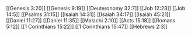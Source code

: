 [[Genesis 3:20]]
[[Genesis 9:19]]
[[Deuteronomy 32:7]]
[[Job 12:23]]
[[Job 14:5]]
[[Psalms 31:15]]
[[Isaiah 14:31]]
[[Isaiah 34:17]]
[[Isaiah 45:21]]
[[Daniel 11:27]]
[[Daniel 11:35]]
[[Malachi 2:10]]
[[Acts 15:18]]
[[Romans 5:12]]
[[1 Corinthians 15:22]]
[[1 Corinthians 15:47]]
[[Hebrews 2:3]]
